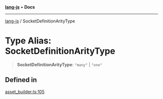 [**lang-js**](../README.md) • **Docs**

***

[lang-js](../README.md) / SocketDefinitionArityType

# Type Alias: SocketDefinitionArityType

> **SocketDefinitionArityType**: `"many"` \| `"one"`

## Defined in

[asset\_builder.ts:105](https://github.com/systeminit/si/blob/main/bin/lang-js/src/asset_builder.ts#L105)
